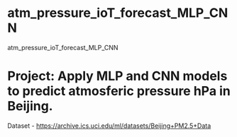 # atm_pressure_ioT_forecast_MLP_CNN
atm_pressure_ioT_forecast_MLP_CNN

# Project: Apply MLP and CNN models to predict atmosferic pressure hPa in Beijing.

Dataset - https://archive.ics.uci.edu/ml/datasets/Beijing+PM2.5+Data
